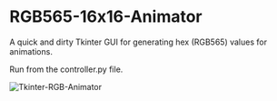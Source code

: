# RGB565-16x16-Animator
A quick and dirty Tkinter GUI for generating hex (RGB565) values for animations.

Run from the controller.py file.


![Tkinter-RGB-Animator](https://user-images.githubusercontent.com/97449383/174781978-ee37feb0-a424-4905-8a5c-eb507022418f.png)
